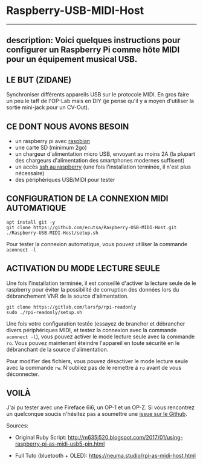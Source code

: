 # Raspberry-USB-MIDI-Host

---


description: Voici quelques instructions pour configurer un Raspberry Pi comme hôte MIDI pour un équipement musical USB.
---
## LE BUT (ZIDANE)

Synchroniser différents appareils USB sur le protocole MIDI.
En gros faire un peu le taff de l'OP-Lab mais en DIY (je pense qu'il y a moyen d'utiliser la sortie mini-jack pour un CV-Out).

## CE DONT NOUS AVONS BESOIN

- un raspberry pi avec [raspbian](https://www.raspberrypi.org/documentation/installation/installing-images/README.md)
- une carte SD (minimum 2go)
- un chargeur d'alimentation micro USB, envoyant au moins 2A (la plupart des chargeurs d'alimentation des smartphones modernes suffisent)
- un accès [ssh au raspberry](https://www.raspberrypi.org/documentation/remote-access/ssh/) (une fois l'installation terminée, il n'est plus nécessaire)
- des périphériques USB/MIDI pour tester

## CONFIGURATION DE LA CONNEXION MIDI AUTOMATIQUE

```
apt install git -y
git clone https://github.com/ecutsa/Raspberry-USB-MIDI-Host.git
./Raspberry-USB-MIDI-Host/setup.sh
```

 Pour tester la connexion automatique, vous pouvez utiliser la commande ``aconnect -l``

## ACTIVATION DU MODE LECTURE SEULE
Une fois l'installation terminée, il est conseillé d'activer la lecture seule de le raspberry pour éviter la possibilité de corruption des données lors du débranchement VNR de la source d'alimentation.

```
git clone https://gitlab.com/larsfp/rpi-readonly
sudo ./rpi-readonly/setup.sh
```

Une fois votre configuration testée (essayez de brancher et débrancher divers périphériques MIDI, et testez la connexion avec la commande `aconnect -l`), vous pouvez activer le mode lecture seule avec la commande `ro`. Vous pouvez maintenant éteindre l'appareil en toute sécurité en le débranchant de la source d'alimentation.

Pour modifier des fichiers, vous pouvez désactiver le mode lecture seule avec la commande `rw`. N'oubliez pas de le remettre à `ro` avant de vous déconnecter.

## VOILÀ

J'ai pu tester avec une Fireface 6i6, un OP-1 et un OP-Z. Si vous rencontrez un quelconque soucis n'hésitez pas a soumettre une [issue sur le Github](https://github.com/ecutsa/Raspberry-USB-MIDI-Host/issues).

Sources:

- Original Ruby Script:  http://m635j520.blogspot.com/2017/01/using-raspberry-pi-as-midi-usb5-pin.html

- Full Tuto (bluetooth + OLED): https://neuma.studio/rpi-as-midi-host.html

